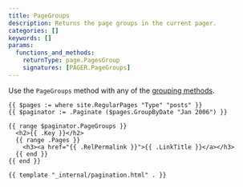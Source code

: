```yaml
---
title: PageGroups
description: Returns the page groups in the current pager.
categories: []
keywords: []
params:
  functions_and_methods:
    returnType: page.PagesGroup
    signatures: [PAGER.PageGroups]
---
```


Use the `PageGroups` method with any of the [grouping methods].

[grouping methods]: /quick-reference/page-collections/#group

```go-html-template
{{ $pages := where site.RegularPages "Type" "posts" }}
{{ $paginator := .Paginate ($pages.GroupByDate "Jan 2006") }}

{{ range $paginator.PageGroups }}
  <h2>{{ .Key }}</h2>
  {{ range .Pages }}
    <h3><a href="{{ .RelPermalink }}">{{ .LinkTitle }}</a></h3>
  {{ end }}
{{ end }}

{{ template "_internal/pagination.html" . }}
```
